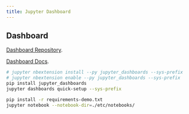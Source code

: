 ```yaml
---
title: Jupyter Dashboard
---
```


## Dashboard

[Dashboard Repository](https://github.com/jupyter/dashboards).

[Dashboard Docs](http://jupyter-dashboards-layout.readthedocs.io/en/latest).

```bash
# jupyter nbextension install --py jupyter_dashboards --sys-prefix
# jupyter nbextension enable --py jupyter_dashboards --sys-prefix
pip install jupyter_dashboards
jupyter dashboards quick-setup --sys-prefix
```

```bash
pip install -r requirements-demo.txt
jupyter notebook --notebook-dir=./etc/notebooks/
```
